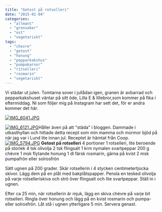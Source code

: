 ```yaml
---
title: "Getost på rotselleri"
date: "2015-01-04"
categories: 
  - "allmant"
  - "gronsaker"
  - "ost"
  - "vegetariskt"
tags: 
  - "chevre"
  - "getost"
  - "honung"
  - "pepparkakshus"
  - "pumpakarnor"
  - "ritselleri"
  - "rosmarin"
  - "vegetariskt"
---
```


Vi städar ut julen. Tomtarna sover i jullådan igen, granen är avbarrad och pepparkakshuset väntar på sitt öde, Lilla E & lillebror,som kommer på fika i eftermiddag. Ni som följer mig på Instagram har sett det, för er andra kommer det här.  
  
[![IMG_6041.JPG](/static/img/IMG_6041.jpg)](http://import.local/wp-content/uploads/2015/01/IMG_6041.jpg)  
  
[![IMG_6121.JPG](/static/img/IMG_6121.jpg)](http://import.local/wp-content/uploads/2015/01/IMG_6121.jpg)Håller även på att "städa" i bloggen. Dammade i utkasthyllan och hittade detta recept som min mamma och mormor bjöd på när jag var i Lund lite innan jul. Receptet är hämtat från Coop. [![IMG_5794.JPG](/static/img/IMG_5794.jpg)](http://import.local/wp-content/uploads/2014/12/IMG_5794.jpg) **Getost på rotselleri** 4 portioner 1 rotselleri, lite beroende på storlek 4 tsk olivolja 2 tsk flingsalt 1 krm nymalen svartpeppar 200 g chèvre 1 msk flytande honung 1 dl färsk rosmarin, gärna på kvist 2 msk pumpafrön eller solrosfrön

Sätt ugnen på 200 grader. Skär rotsellerin i 4 stycken centimetertjocka skivor. Lägg dem på en plåt med bakplåtspapper. Pensla en tesked olivolja på varje rotselleriskiva och strö över flingsalt och lite svartpeppar. Ställ in i ugnen.

Efter ca 25 min, när rotsellerin är mjuk, lägg en skiva chèvre på varje bit rotselleri. Ringla över honung och lägg på en kvist rosmarin och pumpa- eller solrosfrön. Låt stå i ugnen ytterligare 5 min. Servera genast.
